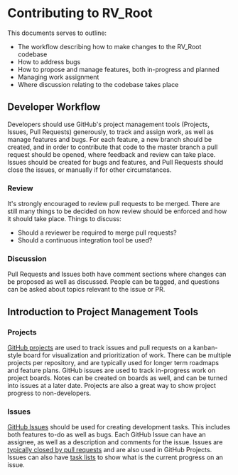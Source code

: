 # Contributing to RV_Root

This documents serves to outline:

 - The workflow describing how to make changes to the RV_Root codebase
 - How to address bugs
 - How to propose and manage features, both in-progress and planned
 - Managing work assignment
 - Where discussion relating to the codebase takes place
 
## Developer Workflow

Developers should use GitHub's project management tools (Projects, Issues, Pull Requests) generously, to track and assign work, as well as manage features and bugs. 
For each feature, a new branch should be created, and in order to contribute that code to the master branch a pull request should be opened, where feedback and review can take place. 
Issues should be created for bugs and features, and Pull Requests should close the issues, or manually if for other circumstances.

### Review

It's strongly encouraged to review pull requests to be merged. There are still many things to be decided on how review should be enforced and how it should take place. Things to discuss:

 - Should a reviewer be required to merge pull requests?
 - Should a continuous integration tool be used?

### Discussion

Pull Requests and Issues both have comment sections where changes can be proposed as well as discussed. People can be tagged, and questions can be asked about topics relevant to the issue or PR.

## Introduction to Project Management Tools
 
### Projects

[GitHub projects](https://help.github.com/articles/about-project-boards/) are used to track issues and pull requests on a kanban-style board for visualization and prioritization of work. 
There can be multiple projects per repository, and are typically used for longer term roadmaps and feature plans. 
GitHub issues are used to track in-progress work on project boards. 
Notes can be created on boards as well, and can be turned into issues at a later date. 
Projects are also a great way to show project progress to non-developers.
 
### Issues

[GitHub Issues](https://guides.github.com/features/issues/) should be used for creating development tasks. 
This includes both features to-do as well as bugs. Each GitHub Issue can have an assignee, as well as a description and comments for the issue. 
Issues are [typically closed by pull requests](https://blog.github.com/2013-05-14-closing-issues-via-pull-requests/) and are also used in GitHub Projects. 
Issues can also have [task lists](https://help.github.com/articles/about-task-lists/) to show what is the current progress on an issue.
